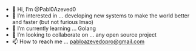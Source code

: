 - 👋 Hi, I’m @Pabl0Azeved0
- 👀 I’m interested in ... developing new systems to make the world better and faster (but not furious lmao)
- 🌱 I’m currently learning ... Golang
- 💞️ I’m looking to collaborate on ... any open source project
- 📫 How to reach me ... pabloazevedopro@gmail.com

<!---
Pabl0Azeved0/Pabl0Azeved0 is a ✨ special ✨ repository because its `README.md` (this file) appears on your GitHub profile.
You can click the Preview link to take a look at your changes.
--->
